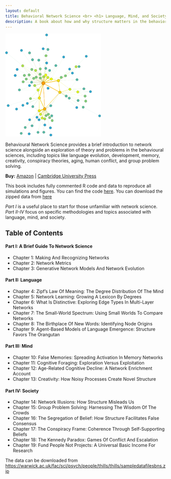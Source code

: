 ```yaml
---
layout: default
title: Behavioral Network Science <br> <h1> Language, Mind, and Society </h1> <hr style="height:1px; visibility:hidden;" /> <h2>Thomas T. Hills </h2>
description: A book about how and why structure matters in the behavioral sciences
---
```



<img src="https://raw.githubusercontent.com/thomasthills/thomasthills.github.io/de56e6820560d2d87446a3218fb7cc0c469b02ab/assets/vanGogh5.svg" alt="image" width="300" height="auto">

Behavioural Network Science provides a brief introduction to network science alongside an exploration of theory and problems in the behavioural sciences, including topics like language evolution, development, memory, creativity, conspiracy theories, aging, human conflict, and group problem solving. 

**Buy:** [Amazon](https://www.amazon.co.uk/Behavioral-Network-Science-Language-Society/dp/1108793339/ref=tmm_pap_swatch_0?_encoding=UTF8&dib_tag=se&dib=eyJ2IjoiMSJ9.VIM0owZ5OvE-qQ-6er4h62unMNxQAo8cpMe-0sFx52vwk3eEV_upmcQfoQM9AfjhWl0IK91MGi8W3q-JPOobAal1ctFA8UqgCV09HF7qijMPN35S1qQBS4ovtV3rTcp972SrY1tniTJxyF6VR9_Yibz9kKs5wnP7cQkezpt2JC8AyPxzy6gYp3Ol0NFsc84JKe381o0K2UVl5l44L-11mFCfDwJlnY1dRsB3Wb5CcZ0.vBS24AYJ8GpnhEtwc1v7yRDZoAdB3KZLIX5IOtbn-Hw&qid=1713038286&sr=8-1) | [Cambridge University Press](https://www.cambridge.org/core/books/behavioral-network-science/4418BD265A869EADFC574AD07050111D)

This book includes fully commented R code and data to reproduce all simulations and figures. You can find the code [here](https://github.com/thomasthills/BehavioralNetworkScience). You can download the zipped data from [here](https://warwick.ac.uk/fac/sci/psych/people/thills/thills/sampledatafilesbns.zip)

*Part I* is a useful place to start for those unfamiliar with network science.
*Part II-IV* focus on specific methodologies and topics associated with language, mind, and society.

## Table of Contents
    
####   Part I: A Brief Guide To Network Science 
- Chapter 1:  Making And Recognizing Networks 
- Chapter 2:  Network Metrics
-  Chapter 3:  Generative Network Models And Network Evolution 
####   Part II: Language
- Chapter 4:  Zipf’s Law Of Meaning: The Degree Distribution Of The Mind 
- Chapter 5:  Network Learning: Growing A Lexicon By Degrees 
- Chapter 6:  What Is Distinctive: Exploring Edge Types In Multi-Layer Networks 
- Chapter 7:  The Small-World Spectrum: Using Small Worlds To Compare Networks 
- Chapter 8:  The Birthplace Of New Words: Identifying Node Origins 
- Chapter 9:  Agent-Based Models of Language Emergence: Structure Favors The Orangutan 
####  Part III: Mind 
- Chapter 10:  False Memories: Spreading Activation In Memory Networks 
- Chapter 11:  Cognitive Foraging: Exploration Versus Exploitation 
- Chapter 12:  Age-Related Cognitive Decline: A Network Enrichment Account 
- Chapter 13:  Creativity: How Noisy Processes Create Novel Structure 
####  Part IV: Society 
- Chapter 14:  Network Illusions: How Structure Misleads Us 
- Chapter 15:  Group Problem Solving: Harnessing The Wisdom Of The Crowds 
- Chapter 16:  The Segregation of Belief: How Structure Facilitates False Consensus 
- Chapter 17:  The Conspiracy Frame: Coherence Through Self-Supporting Beliefs
- Chapter 18:  The Kennedy Paradox: Games Of Conflict And Escalation 
- Chapter 19:  Fund People Not Projects: A Universal Basic Income For Research 


The data can be downloaded from https://warwick.ac.uk/fac/sci/psych/people/thills/thills/sampledatafilesbns.zip

